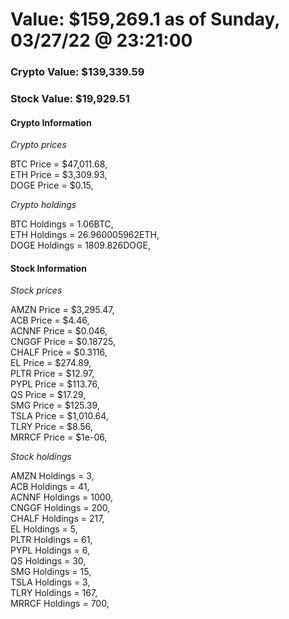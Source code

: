 # Value: $159,269.1 as of Sunday, 03/27/22 @ 23:21:00 

### Crypto Value: $139,339.59

### Stock Value: $19,929.51

#### Crypto Information 
*Crypto prices* 

BTC Price = $47,011.68,  
ETH Price = $3,309.93,  
DOGE Price = $0.15,  


*Crypto holdings* 

BTC Holdings = 1.06BTC,  
ETH Holdings = 26.960005962ETH,  
DOGE Holdings = 1809.826DOGE,  


#### Stock Information 

*Stock prices* 

AMZN Price = $3,295.47,  
ACB Price = $4.46,  
ACNNF Price = $0.046,  
CNGGF Price = $0.18725,  
CHALF Price = $0.3116,  
EL Price = $274.89,  
PLTR Price = $12.97,  
PYPL Price = $113.76,  
QS Price = $17.29,  
SMG Price = $125.39,  
TSLA Price = $1,010.64,  
TLRY Price = $8.56,  
MRRCF Price = $1e-06,  


*Stock holdings* 

AMZN Holdings = 3,  
ACB Holdings = 41,  
ACNNF Holdings = 1000,  
CNGGF Holdings = 200,  
CHALF Holdings = 217,  
EL Holdings = 5,  
PLTR Holdings = 61,  
PYPL Holdings = 6,  
QS Holdings = 30,  
SMG Holdings = 15,  
TSLA Holdings = 3,  
TLRY Holdings = 167,  
MRRCF Holdings = 700,  


